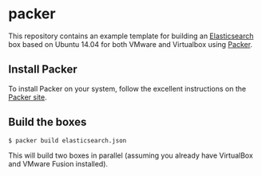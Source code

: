 # packer

This repository contains an example template for building an [Elasticsearch](http://elasticsearch.org/) box based on Ubuntu 14.04 for both VMware and Virtualbox using [Packer](http://packer.io).

## Install Packer

To install Packer on your system, follow the excellent instructions on the [Packer site](https://packer.io/docs/installation.html).

## Build the boxes

~~~
$ packer build elasticsearch.json
~~~

This will build two boxes in parallel (assuming you already have VirtualBox and VMware Fusion installed).
